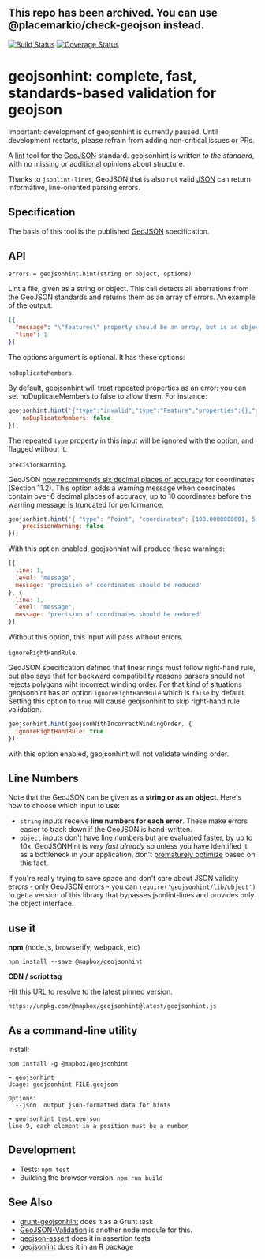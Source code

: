 
## This repo has been archived. You can use @placemarkio/check-geojson instead. 



[![Build Status](https://secure.travis-ci.org/mapbox/geojsonhint.svg?branch=master)](http://travis-ci.org/mapbox/geojsonhint) [![Coverage Status](https://coveralls.io/repos/mapbox/geojsonhint/badge.svg)](https://coveralls.io/r/mapbox/geojsonhint)

# geojsonhint: complete, fast, standards-based validation for geojson

Important: development of geojsonhint is currently paused. Until development restarts, please refrain from adding non-critical issues or PRs.

A [lint](https://en.wikipedia.org/wiki/Lint_%28software%29) tool for the [GeoJSON](https://tools.ietf.org/html/rfc7946)
standard. geojsonhint is written _to the standard_, with no missing or additional
opinions about structure.

Thanks to `jsonlint-lines`, GeoJSON that is also not valid [JSON](http://json.org/)
can return informative, line-oriented parsing errors.

## Specification

The basis of this tool is the published [GeoJSON](https://tools.ietf.org/html/rfc7946) specification.

## API

`errors = geojsonhint.hint(string or object, options)`

Lint a file, given as a string or object. This call detects all aberrations from
the GeoJSON standards and returns them as an array of errors. An example of the output:

```json
[{
  "message": "\"features\" property should be an array, but is an object instead",
  "line": 1
}]
```

The options argument is optional. It has these options:

`noDuplicateMembers`.

By default, geojsonhint will treat repeated properties as an error: you can
set noDuplicateMembers to false to allow them. For instance:

```js
geojsonhint.hint('{"type":"invalid","type":"Feature","properties":{},"geometry":null}', {
    noDuplicateMembers: false
});
```

The repeated `type` property in this input will be ignored with the option,
and flagged without it.


`precisionWarning`.

GeoJSON [now recommends six decimal places of accuracy](https://tools.ietf.org/html/rfc7946#section-11.2)
for coordinates (Section 11.2). This option adds a warning message when coordinates
contain over 6 decimal places of accuracy, up to 10 coordinates before the warning
message is truncated for performance.

```js
geojsonhint.hint('{ "type": "Point", "coordinates": [100.0000000001, 5.0000000001] }', {
    precisionWarning: false
});
```

With this option enabled, geojsonhint will produce these warnings:

```js
[{
  line: 1,
  level: 'message',
  message: 'precision of coordinates should be reduced'
}, {
  line: 1,
  level: 'message',
  message: 'precision of coordinates should be reduced'
}]
```

Without this option, this input will pass without errors.

`ignoreRightHandRule`.

GeoJSON specification defined that linear rings must follow right-hand rule, but also says that for backward compatibility reasons parsers should not rejects polygons wiht incorrect winding order. For that kind of situations geojsonhint has an option `ignoreRightHandRule` which is `false` by default. Setting this option to `true` will cause geojsonhint to skip right-hand rule validation.

```js
geojsonhint.hint(geojsonWithIncorrectWindingOrder, {
  ignoreRightHandRule: true
});
````

with this option enabled, geojsonhint will not validate winding order.

## Line Numbers

Note that the GeoJSON can be given as a **string or as an object**. Here's how
to choose which input to use:

* `string` inputs receive **line numbers for each error**. These make errors
  easier to track down if the GeoJSON is hand-written.
* `object` inputs don't have line numbers but are evaluated faster, by up to 10x.
  GeoJSONHint is _very fast already_ so unless you have identified it as a
  bottleneck in your application, don't [prematurely optimize](http://c2.com/cgi/wiki?PrematureOptimization) based
  on this fact.

If you're really trying to save space and don't care about JSON validity errors -
only GeoJSON errors - you can `require('geojsonhint/lib/object')` to get a version
of this library that bypasses jsonlint-lines and provides only the object
interface.

## use it

**npm** (node.js, browserify, webpack, etc)

    npm install --save @mapbox/geojsonhint

**CDN / script tag**

Hit this URL to resolve to the latest pinned version.

    https://unpkg.com/@mapbox/geojsonhint@latest/geojsonhint.js

## As a command-line utility

Install:

    npm install -g @mapbox/geojsonhint

```
➟ geojsonhint
Usage: geojsonhint FILE.geojson

Options:
  --json  output json-formatted data for hints
```

```
➟ geojsonhint test.geojson
line 9, each element in a position must be a number
```

## Development

* Tests: `npm test`
* Building the browser version: `npm run build`

## See Also

* [grunt-geojsonhint](https://github.com/jieter/grunt-geojsonhint) does it as a Grunt task
* [GeoJSON-Validation](https://github.com/craveprogramminginc/GeoJSON-Validation) is another node module for this.
* [geojson-assert](https://github.com/calvinmetcalf/geojson-assert) does it in assertion tests
* [geojsonlint](https://github.com/ropenscilabs/geojsonlint) does it in an R package
